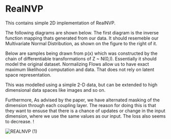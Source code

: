 # RealNVP
This contains simple 2D implementation of RealNVP.


The following diagrams are shown below. The first diagram is the inverse function mapping thats generated from our data. It should resemeble our Multivariate Normal Distribution, as shown on the figure to the right of it.

Below are samples being drawn from p(x) which was constructed by the chain of differentiable transformations of Z ~ N(0,I). Essentially it should model the original dataset. Normalizing Flows allow us to have exact maximum likelihood computation and data. That does not rely on latent space representation. 

This was modelled using a simple 2-D data, but can be extended to high dimensional data spaces like images and so on. 


Furthermore, As advised by the paper, we have alternated masking of the dimension through each coupling layer. The reason for doing this is that they want to ensuse that there is a chance of updates or change in the input dimension, where we use the same values as our input. The loss also seems to decrease. !



![REALNVP (1)](https://user-images.githubusercontent.com/17704242/226211172-c4765154-3646-4ad4-a7cc-7be1b715cfc8.png)
